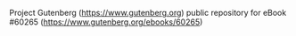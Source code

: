 Project Gutenberg (https://www.gutenberg.org) public repository for eBook #60265 (https://www.gutenberg.org/ebooks/60265)
